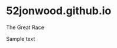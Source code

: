 # 52jonwood.github.io
The Great Race
<!doctype html>

<html lang="en">
<head>
  <meta charset="utf-8">

  <title>HTML5 Template</title>
  <meta name="description" content="HTML5 Template">

</head>

<body>
<p>Sample text</p>
</body>
</html>
